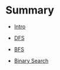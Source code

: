 # Summary

- [Intro](intro.md)

- [DFS](dfs/README.md)

- [BFS](bfs/README.md)

- [Binary Search](binary_search/README.md)


